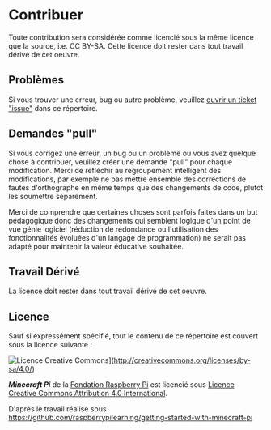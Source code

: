 # Contribuer

Toute contribution sera considérée comme licencié sous la même licence que la source, i.e. CC BY-SA. Cette licence doit rester dans tout travail dérivé de cet oeuvre.

## Problèmes

Si vous trouver une erreur, bug ou autre problème, veuillez [ouvrir un ticket "issue"](https://github.com/Raisin-Pi/minecraft-pi/issues) dans ce répertoire.

## Demandes "pull"

Si vous corrigez une erreur, un bug ou un problème ou vous avez quelque chose à contribuer, veuillez créer une demande "pull" pour chaque modification. Merci de refléchir au regroupement intelligent des modifications, par exemple ne pas mettre ensemble des corrections de fautes d'orthographe en même temps que des changements de code, plutot les soumettre séparément.

Merci de comprendre que certaines choses sont parfois faites dans un but pédagogique donc des changements qui semblent logique d'un point de vue génie logiciel (réduction de redondance ou l'utilisation des fonctionnalités évoluées d'un langage de programmation) ne serait pas adapté  pour maintenir la valeur éducative souhaitée.

## Travail Dérivé

La licence doit rester dans tout travail dérivé de cet oeuvre.

## Licence

Sauf si expressément spécifié, tout le contenu de ce répertoire est couvert sous la licence suivante :

![Licence Creative Commons](http://i.creativecommons.org/l/by-sa/4.0/88x31.png)](http://creativecommons.org/licenses/by-sa/4.0/)

***Minecraft Pi*** de la [Fondation Raspberry Pi](http://raspberrypi.org) est licencié sous  [Licence Creative Commons Attribution 4.0 International](http://creativecommons.org/licenses/by-sa/4.0/).

D'après le travail réalisé sous https://github.com/raspberrypilearning/getting-started-with-minecraft-pi
